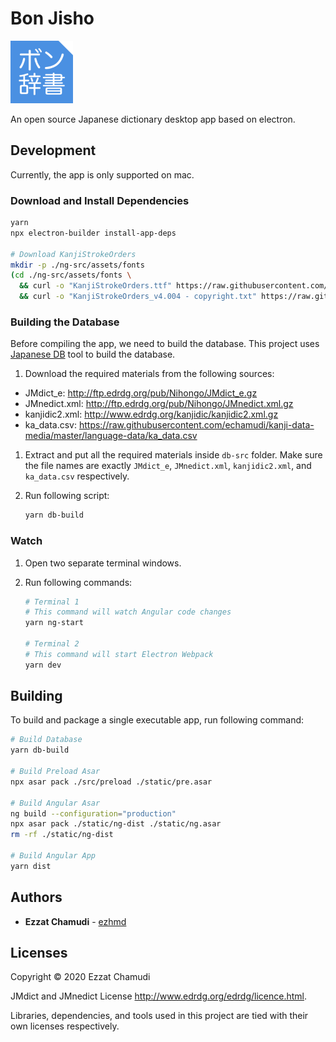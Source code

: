 # Bon Jisho

<img src="https://raw.githubusercontent.com/echamudi/bon-jisho/master/ng-src/assets/bon-jisho-logo.svg" alt="Bon Jisho Logo" height="100" width="100">

An open source Japanese dictionary desktop app based on electron.

## Development

Currently, the app is only supported on mac.

### Download and Install Dependencies

```sh
yarn
npx electron-builder install-app-deps

# Download KanjiStrokeOrders
mkdir -p ./ng-src/assets/fonts
(cd ./ng-src/assets/fonts \
  && curl -o "KanjiStrokeOrders.ttf" https://raw.githubusercontent.com/echamudi/jp-resources-mirror/34a3254dc9ed46ba2dfbf64cf62156c1077fb673/KanjiStrokeOrders_v4.004.ttf \
  && curl -o "KanjiStrokeOrders_v4.004 - copyright.txt" https://raw.githubusercontent.com/echamudi/jp-resources-mirror/34a3254dc9ed46ba2dfbf64cf62156c1077fb673/KanjiStrokeOrders_v4.004%20-%20copyright.txt)
```
<!-- TODO: Add downloader for JMDict etc -->

### Building the Database

Before compiling the app, we need to build the database.
This project uses [Japanese DB](https://github.com/ezhmd/japanese-db) tool to build the database. 

1. Download the required materials from the following sources:
  - JMdict_e: http://ftp.edrdg.org/pub/Nihongo/JMdict_e.gz
  - JMnedict.xml: http://ftp.edrdg.org/pub/Nihongo/JMnedict.xml.gz
  - kanjidic2.xml: http://www.edrdg.org/kanjidic/kanjidic2.xml.gz
  - ka_data.csv: https://raw.githubusercontent.com/echamudi/kanji-data-media/master/language-data/ka_data.csv

1. Extract and put all the required materials inside `db-src` folder. Make sure the file names are exactly `JMdict_e`, `JMnedict.xml`, `kanjidic2.xml`, and `ka_data.csv` respectively.

1. Run following script:
    ```sh
    yarn db-build
    ```

### Watch

1. Open two separate terminal windows.

2. Run following commands:

    ```sh
    # Terminal 1
    # This command will watch Angular code changes
    yarn ng-start 

    # Terminal 2
    # This command will start Electron Webpack
    yarn dev
    ```

## Building

To build and package a single executable app, run following command:

```sh
# Build Database
yarn db-build

# Build Preload Asar
npx asar pack ./src/preload ./static/pre.asar

# Build Angular Asar
ng build --configuration="production"
npx asar pack ./static/ng-dist ./static/ng.asar
rm -rf ./static/ng-dist

# Build Angular App
yarn dist
```

## Authors

* **Ezzat Chamudi** - [ezhmd](https://github.com/ezhmd)

## Licenses

Copyright © 2020 Ezzat Chamudi

JMdict and JMnedict License http://www.edrdg.org/edrdg/licence.html.

Libraries, dependencies, and tools used in this project are tied with their own licenses respectively.
